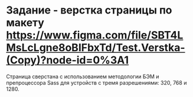 # Задание - верстка страницы по макету https://www.figma.com/file/SBT4LMsLcLgne8oBIFbxTd/Test.Verstka-(Copy)?node-id=0%3A1

Страница сверстана с использованием методологии БЭМ и препроцессора Sass для устройств с тремя разрешениями: 320, 768 и 1280.